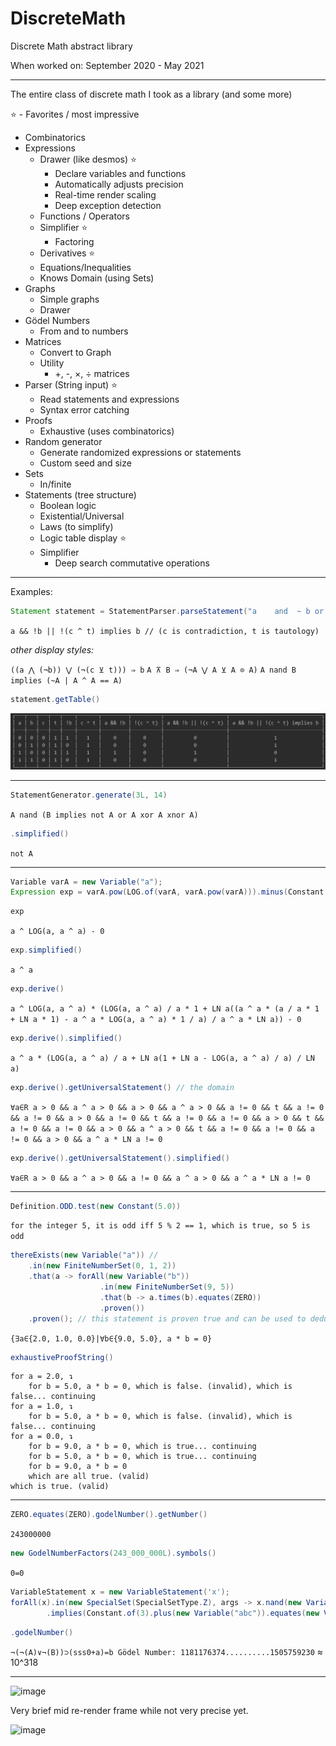 # DiscreteMath
Discrete Math abstract library

When worked on: September 2020 - May 2021

- - -

The entire class of discrete math I took as a library (and some more)

⭐ - Favorites / most impressive

* Combinatorics
* Expressions
  * Drawer (like desmos) ⭐
    * Declare variables and functions
    * Automatically adjusts precision
    * Real-time render scaling
    * Deep exception detection
  * Functions / Operators
  * Simplifier ⭐
    * Factoring
  * Derivatives ⭐
  * Equations/Inequalities
  * Knows Domain (using Sets)
* Graphs
  * Simple graphs
  * Drawer
* Gödel Numbers
  * From and to numbers
* Matrices
  * Convert to Graph
  * Utility
    * +, -, ×, ÷ matrices
* Parser (String input) ⭐
  * Read statements and expressions
  * Syntax error catching
* Proofs
  * Exhaustive (uses combinatorics)
* Random generator
  * Generate randomized expressions or statements
  * Custom seed and size
* Sets
  * In/finite
* Statements (tree structure)
  * Boolean logic
  * Existential/Universal
  * Laws (to simplify)
  * Logic table display ⭐
  * Simplifier
    * Deep search commutative operations

- - -
Examples:

```java
Statement statement = StatementParser.parseStatement("a    and  ~ b or  !(c ^   t) implies b");
```
`a && !b || !(c ^ t) implies b // (c is contradiction, t is tautology)`

*other display styles:*

`((a ⋀ (¬b)) ⋁ (¬(c ⊻ t))) ⇒ b`
`A ⊼ B ⇒ (¬A ⋁ A ⊻ A ⊙ A)`
`A nand B implies (~A | A ^ A == A)`

```java
statement.getTable()
```
![img.png](tableSimplified.png)
- - -
```java
StatementGenerator.generate(3L, 14)
```
`A nand (B implies not A or A xor A xnor A)`
```java
.simplified()
```
`not A`
- - -
```java
Variable varA = new Variable("a");
Expression exp = varA.pow(LOG.of(varA, varA.pow(varA))).minus(Constant.ZERO);
```
```java
exp
```
`a ^ LOG(a, a ^ a) - 0`
```java
exp.simplified()
```

`a ^ a`
```java
exp.derive()
```
`a ^ LOG(a, a ^ a) * (LOG(a, a ^ a) / a * 1 + LN a((a ^ a * (a / a * 1 + LN a * 1) - a ^ a * LOG(a, a ^ a) * 1 / a) / a ^ a * LN a)) - 0`
```java
exp.derive().simplified()
```
`a ^ a * (LOG(a, a ^ a) / a + LN a(1 + LN a - LOG(a, a ^ a) / a) / LN a)`
```java
exp.derive().getUniversalStatement() // the domain
```
`∀a∈R a > 0 && a ^ a > 0 && a > 0 && a ^ a > 0 && a != 0 && t && a != 0 && a != 0 && a > 0 && a != 0 && t && a != 0 && a != 0 && a > 0 && t && a != 0 && a != 0 && a > 0 && a ^ a > 0 && t && a != 0 && a != 0 && a != 0 && a > 0 && a ^ a * LN a != 0`
```java
exp.derive().getUniversalStatement().simplified()
```
`∀a∈R a > 0 && a ^ a > 0 && a != 0 && a ^ a > 0 && a ^ a * LN a != 0`
- - -
```java
Definition.ODD.test(new Constant(5.0))
```
`for the integer 5, it is odd iff 5 % 2 == 1, which is true, so 5 is odd`
```java
thereExists(new Variable("a")) // 
    .in(new FiniteNumberSet(0, 1, 2))
    .that(a -> forAll(new Variable("b"))
                    .in(new FiniteNumberSet(9, 5))
                    .that(b -> a.times(b).equates(ZERO))
                    .proven())
    .proven(); // this statement is proven true and can be used to deduce truth
```
`{∃a∈{2.0, 1.0, 0.0}|∀b∈{9.0, 5.0}, a * b = 0}`
```java
exhaustiveProofString()
```
```
for a = 2.0, ↴
	for b = 5.0, a * b = 0, which is false. (invalid), which is false... continuing
for a = 1.0, ↴
	for b = 5.0, a * b = 0, which is false. (invalid), which is false... continuing
for a = 0.0, ↴
	for b = 9.0, a * b = 0, which is true... continuing
	for b = 5.0, a * b = 0, which is true... continuing
	for b = 9.0, a * b = 0
	which are all true. (valid)
which is true. (valid)
```
- - -
```java
ZERO.equates(ZERO).godelNumber().getNumber()
```
`243000000`
```java
new GodelNumberFactors(243_000_000L).symbols()
```
`0=0`
```java
VariableStatement x = new VariableStatement('x');
forAll(x).in(new SpecialSet(SpecialSetType.Z), args -> x.nand(new VariableStatement('y'))).proven()
        .implies(Constant.of(3).plus(new Variable("abc")).equates(new Variable("var")))
```
```java
.godelNumber()
```
`¬(¬(A)∨¬(B))⊃(sss0+a)=b Gödel Number: 1181176374..........1505759230` ≈ 10^318
- - -
![image](https://user-images.githubusercontent.com/12685201/118525688-1762c300-b705-11eb-8feb-26b0a69ebdb2.png)

Very brief mid re-render frame while not very precise yet.

![image](https://user-images.githubusercontent.com/12685201/118526791-34e45c80-b706-11eb-8bb0-abe9b8026df4.png)
